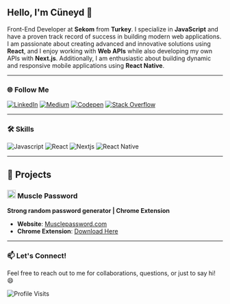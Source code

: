 ## Hello, I'm Cüneyd 👋

Front-End Developer at **Sekom** from **Turkey**. I specialize in **JavaScript** and have a proven track record of success in building modern web applications. I am passionate about creating advanced and innovative solutions using **React**, and I enjoy working with **Web APIs** while also developing my own APIs with **Next.js**. Additionally, I am enthusiastic about building dynamic and responsive mobile applications using **React Native**.

---

### 🌐 Follow Me

[![LinkedIn](https://img.shields.io/badge/LinkedIn-0A66C2?logo=linkedin&logoColor=white&style=flat)](https://www.linkedin.com/in/cuneydbolukoglu/)
[![Medium](https://img.shields.io/badge/Medium-000000?logo=medium&logoColor=white&style=flat)](https://cuneyd.medium.com/)
[![Codepen](https://img.shields.io/badge/Codepen-000000?logo=codepen&logoColor=white&style=flat)](https://codepen.io/cuneyd)
[![Stack Overflow](https://img.shields.io/badge/Stack_Overflow-F58025?logo=stackoverflow&logoColor=white&style=flat)](https://stackoverflow.com/users/14733959/cuneyd)

---

### 🛠️ Skills

![Javascript](https://img.shields.io/badge/Javascript-333.svg?logo=javascript&logoColor=#F7DF1E&style=flat)
![React](https://img.shields.io/badge/React-333.svg?logo=react&logoColor=#61DAFB&style=flat)
![Nextjs](https://img.shields.io/badge/Nextjs-333.svg?logo=nextdotjs&logoColor=#61DAFB&style=flat)
![React Native](https://img.shields.io/badge/React%20Native-333.svg?logo=react&logoColor=#61DAFB&style=flat)

---

## 🚀 Projects

### <img src="https://avatars.githubusercontent.com/u/151626010?s=200&v=4" style="width: 20px" alt="Muscle Password Logo" /> Muscle Password
**Strong random password generator | Chrome Extension**

- **Website**: [Musclepassword.com](http://musclepassword.com)
- **Chrome Extension**: [Download Here](https://chromewebstore.google.com/detail/muscle-password/iimjcckbcjoehbfekigjpnlgmjllmgdk)


---

### 📫 Let's Connect!
Feel free to reach out to me for collaborations, questions, or just to say hi! 😄

![Profile Visits](https://img.shields.io/endpoint?url=https://yasinkalkan.com/api/githubvisitorstats/track/?user=cuneydbolukoglu)
